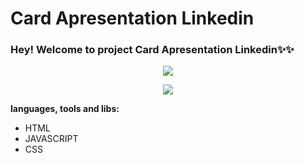 # Card Apresentation Linkedin

### Hey! Welcome to project Card Apresentation Linkedin✨✨

<p align="center">
  <img src="https://imgur.com/QdvF48I.png" />
</p>
<p align="center">
  <img src="https://i.imgur.com/4wEljoU.png" />
</p>

**languages, tools and libs:**

- HTML
- JAVASCRIPT
- CSS
